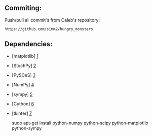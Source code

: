 Commiting:
----------
Push/pull all commit's from Caleb's repository:

	https://github.com/simm2/hungry_monsters


Dependencies:
-------------
* [matplotlib] [1]
* [StochPy] [2]
* [PySCeS] [3]
* [NumPy] [4]
* [sympy] [5]
* [Cython] [6]
* [tkinter] [7]
  
  [1]: http://matplotlib.org/users/installing.html
  [2]: https://pypi.python.org/pypi/StochPy/1.0.0
  [3]: http://pysces.sourceforge.net/
  [4]: http://www.numpy.org/
  [5]: http://sympy.org/en/index.html
  [6]: http://docs.cython.org/0.15/src/quickstart/install.html
  [7]: http://stackoverflow.com/questions/4783810/install-tkinter-for-python

   sudo apt-get install python-numpy python-scipy python-matplotlib python-sympy 
